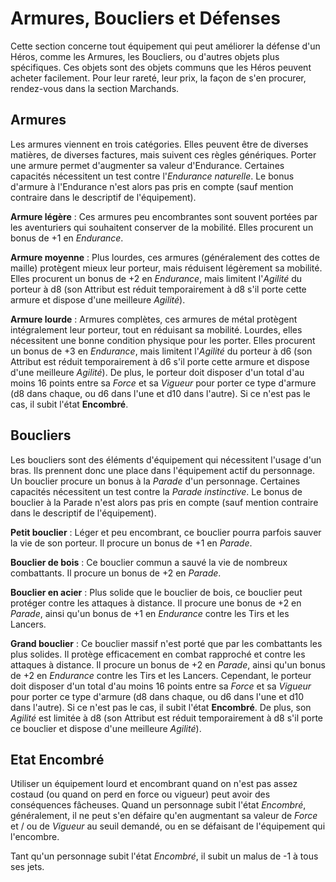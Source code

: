 # Armures, Boucliers et Défenses

Cette section concerne tout équipement qui peut améliorer la défense d'un Héros, comme les Armures, les Boucliers, ou d'autres objets plus spécifiques. Ces objets sont des objets communs que les Héros peuvent acheter facilement. Pour leur rareté, leur prix, la façon de s'en procurer, rendez-vous dans la section Marchands.

## Armures

Les armures viennent en trois catégories. Elles peuvent être de diverses matières, de diverses factures, mais suivent ces règles génériques. Porter une armure permet d'augmenter sa valeur d'Endurance. Certaines capacités nécessitent un test contre l'_Endurance naturelle_. Le bonus d'armure à l'Endurance n'est alors pas pris en compte (sauf mention contraire dans le descriptif de l'équipement).

**Armure légère** : Ces armures peu encombrantes sont souvent portées par les aventuriers qui souhaitent conserver de la mobilité. Elles procurent un bonus de +1 en _Endurance_.

**Armure moyenne** : Plus lourdes, ces armures (généralement des cottes de maille) protègent mieux leur porteur, mais réduisent légèrement sa mobilité. Elles procurent un bonus de +2 en _Endurance_, mais limitent l'_Agilité_ du porteur à d8 (son Attribut est réduit temporairement à d8 s'il porte cette armure et dispose d'une meilleure _Agilité_).

**Armure lourde** : Armures complètes, ces armures de métal protègent intégralement leur porteur, tout en réduisant sa mobilité. Lourdes, elles nécessitent une bonne condition physique pour les porter. Elles procurent un bonus de +3 en _Endurance_, mais limitent l'_Agilité_ du porteur à d6 (son Attribut est réduit temporairement à d6 s'il porte cette armure et dispose d'une meilleure _Agilité_). De plus, le porteur doit disposer d'un total d'au moins 16 points entre sa _Force_ et sa _Vigueur_ pour porter ce type d'armure (d8 dans chaque, ou d6 dans l'une et d10 dans l'autre). Si ce n'est pas le cas, il subit l'état **Encombré**.

## Boucliers

Les boucliers sont des éléments d'équipement qui nécessitent l'usage d'un bras. Ils prennent donc une place dans l'équipement actif du personnage. Un bouclier procure un bonus à la _Parade_ d'un personnage. Certaines capacités nécessitent un test contre la _Parade instinctive_. Le bonus de bouclier à la Parade n'est alors pas pris en compte (sauf mention contraire dans le descriptif de l'équipement).

**Petit bouclier** : Léger et peu encombrant, ce bouclier pourra parfois sauver la vie de son porteur. Il procure un bonus de +1 en _Parade_.

**Bouclier de bois** : Ce bouclier commun a sauvé la vie de nombreux combattants. Il procure un bonus de +2 en _Parade_.

**Bouclier en acier** : Plus solide que le bouclier de bois, ce bouclier peut protéger contre les attaques à distance. Il procure une bonus de +2 en _Parade_, ainsi qu'un bonus de +1 en _Endurance_ contre les Tirs et les Lancers.

**Grand bouclier** : Ce bouclier massif n'est porté que par les combattants les plus solides. Il protège efficacement en combat rapproché et contre les attaques à distance. Il procure un bonus de +2 en _Parade_, ainsi qu'un bonus de +2 en _Endurance_ contre les Tirs et les Lancers. Cependant, le porteur doit disposer d'un total d'au moins 16 points entre sa _Force_ et sa _Vigueur_ pour porter ce type d'armure (d8 dans chaque, ou d6 dans l'une et d10 dans l'autre). Si ce n'est pas le cas, il subit l'état **Encombré**. De plus, son _Agilité_ est limitée à d8 (son Attribut est réduit temporairement à d8 s'il porte ce bouclier et dispose d'une meilleure _Agilité_).

## Etat Encombré

Utiliser un équipement lourd et encombrant quand on n'est pas assez costaud (ou quand on perd en force ou vigueur) peut avoir des conséquences fâcheuses. Quand un personnage subit l'état _Encombré_, généralement, il ne peut s'en défaire qu'en augmentant sa valeur de _Force_ et / ou de _Vigueur_ au seuil demandé, ou en se défaisant de l'équipement qui l'encombre.

Tant qu'un personnage subit l'état _Encombré_, il subit un malus de -1 à tous ses jets.

